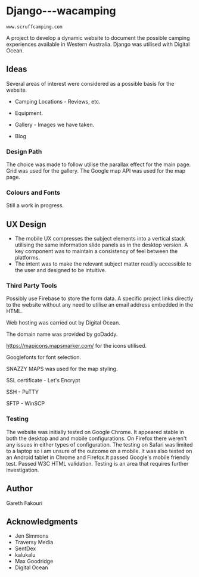 # Django---wacamping
```
www.scruffcamping.com
```
A project to develop a dynamic website to document the possible camping experiences available in Western Australia. Django was 
utilised with Digital Ocean. 

## Ideas

Several areas of interest were considered as a possible basis for the website.

* Camping Locations - Reviews, etc.

* Equipment.

* Gallery - Images we have taken.

* Blog

### Design Path

The choice was made to follow utilise the parallax effect for the main page. Grid was used for the gallery. The Google map API was used for the map page.



### Colours and Fonts

Still a work in progress.



## UX Design


* The mobile UX compresses the subject elements into a vertical stack utilising the same information slide panels as in the desktop version. A key component was to maintain  a consistency of feel between the platforms.
* The intent was to make the relevant subject matter readily accessible to the user and designed to be intuitive.


### Third Party Tools

Possibly use Firebase to store the form data. A specific project links directly to the website without any need to utilise an email address embedded in the HTML.


Web hosting was carried out by Digital Ocean. 

The domain name was provided by goDaddy.

https://mapicons.mapsmarker.com/ for the icons utilised.

Googlefonts for font selection.

SNAZZY MAPS was used for the map styling.

SSL certificate - Let's Encrypt

SSH - PuTTY

SFTP - WinSCP

### Testing

The website was initially tested on Google Chrome. It appeared stable in both the desktop and and mobile configurations. On Firefox there weren't any issues in either types of configuration. The testing on Safari was limited to a laptop so i am unsure of the outcome on a mobile. It was also tested on an Android tablet in Chrome and Firefox.It passed  Google's mobile friendly test. Passed W3C HTML validation. Testing is an area that requires further investigation. 

## Author

Gareth Fakouri

## Acknowledgments

* Jen Simmons
* Traversy Media
* SentDex
* kalukalu
* Max Goodridge
* Digital Ocean
